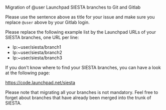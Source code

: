 Migration of @user Launchpad SIESTA branches to Git and Gitlab

Please use the sentence above as title for your issue and make sure you replace `@user` above by your Gitlab login.

Please replace the following example list by the Launchpad URLs of your SIESTA branches, one URL per line:

- lp:~user/siesta/branch1
- lp:~user/siesta/branch2
- lp:~user/siesta/branch3

If you don't know where to find your SIESTA branches, you can have a look at the following page:

  https://code.launchpad.net/siesta

Please note that migrating all your branches is not mandatory. Feel free to forget about branches that have already been merged into the trunk of SIESTA.
